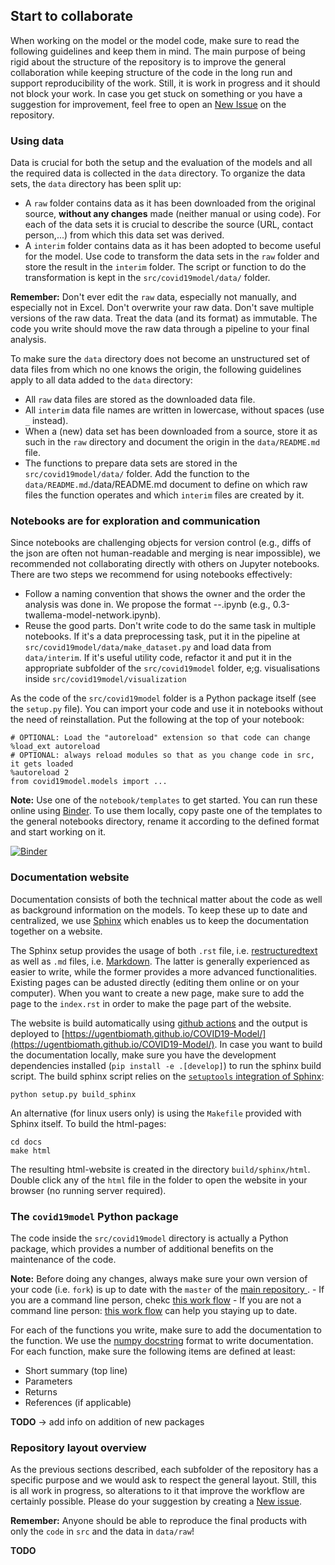## Start to collaborate

When working on the model or the model code, make sure to read the following guidelines and keep them in mind. The main purpose of being rigid about the structure of the repository is to improve the general collaboration while keeping structure of the code in the long run and support reproducibility of the work. Still, it is work in progress and it should not block your work. In case you get stuck on something or you have a suggestion for improvement, feel free to open an [New Issue](https://github.com/UGentBiomath/COVID19-Model/issues/new) on the repository.

### Using data

Data is crucial for both the setup and the evaluation of the models and all the required data is collected in the `data` directory. To organize the data sets, the `data` directory has been split up:

- A `raw` folder contains data as it has been downloaded from the original source, __without any changes__ made (neither manual or using code). For each of the data sets it is crucial to describe the source (URL, contact person,...) from which this data set was derived.
- A `interim` folder contains data as it has been adopted to become useful for the model. Use code to transform the data sets in the `raw` folder and store the result in the `interim` folder. The script or function to do the transformation is kept in the `src/covid19model/data/` folder.

__Remember:__ Don't ever edit the `raw` data, especially not manually, and especially not in Excel. Don't overwrite your raw data. Don't save multiple versions of the raw data. Treat the data (and its format) as immutable. The code you write should move the raw data through a pipeline to your final analysis.

To make sure the `data` directory does not become an unstructured set of data files from which no one knows the origin, the following guidelines apply to all data added to the `data` directory:

- All `raw` data files are stored as the downloaded data file.
- All `interim` data file names are written in lowercase, without spaces (use `_` instead).
- When a (new) data set has been downloaded from a source, store it as such in the `raw` directory and document the origin in the `data/README.md` file.
- The functions to prepare data sets are stored in the `src/covid19model/data/` folder. Add the function to the `data/README.md`./data/README.md document to define on which raw files the function operates and which `interim` files are created by it.

### Notebooks are for exploration and communication

Since notebooks are challenging objects for version control (e.g., diffs of the json are often not human-readable and merging is near impossible), we recommended not collaborating directly with others on Jupyter notebooks. There are two steps we recommend for using notebooks effectively:

- Follow a naming convention that shows the owner and the order the analysis was done in. We propose the format <step>-<ghuser>-<description>.ipynb (e.g., 0.3-twallema-model-network.ipynb).
- Reuse the good parts. Don't write code to do the same task in multiple notebooks. If it's a data preprocessing task, put it in the pipeline at `src/covid19model/data/make_dataset.py` and load data from `data/interim`. If it's useful utility code, refactor it and put it in the appropriate subfolder of the `src/covid19model` folder, e;g. visualisations inside `src/covid19model/visualization`

As the code of the `src/covid19model` folder is a Python package itself (see the `setup.py` file). You can import your code and use it in notebooks without the need of reinstallation. Put the following at the top of your notebook:

```
# OPTIONAL: Load the "autoreload" extension so that code can change
%load_ext autoreload
# OPTIONAL: always reload modules so that as you change code in src, it gets loaded
%autoreload 2
from covid19model.models import ...
```

__Note:__ Use one of the `notebook/templates` to get started. You can run these online using [Binder](https://mybinder.org/v2/gh/UGentBiomath/COVID19-Model/master?filepath=notebook/templates). To use them locally, copy paste one of the templates to the general notebooks directory, rename it according to the defined format and start working on it.

[![Binder](https://mybinder.org/badge_logo.svg)](https://mybinder.org/v2/gh/UGentBiomath/COVID19-Model/master)

### Documentation website

Documentation consists of both the technical matter about the code as well as background information on the models. To keep these up to date and centralized, we use [Sphinx](https://www.sphinx-doc.org/en/master/) which enables us to keep the documentation together on a website.

The Sphinx setup provides the usage of both `.rst` file, i.e. [restructuredtext](https://docutils.sourceforge.io/docs/ref/rst/restructuredtext.html) as well as `.md` files, i.e. [Markdown](https://www.markdownguide.org/basic-syntax/). The latter is generally experienced as easier to write, while the former provides a more advanced functionalities. Existing pages can be adusted directly (editing them online or on your computer). When you want to create a new page, make sure to add the page to the `index.rst` in order to make the page part of the website.

The website is build automatically using [github actions](https://github.com/UGentBiomath/COVID19-Model/blob/master/.github/workflows/deploy.yml#L22-L24) and the output is deployed to [https://ugentbiomath.github.io/COVID19-Model/](https://ugentbiomath.github.io/COVID19-Model/). In case you want to build the documentation locally, make sure you have the development dependencies installed (`pip install -e .[develop]`) to run the sphinx build script. The build sphinx script relies on the [`setuptools` integration of Sphinx](https://www.sphinx-doc.org/en/master/usage/advanced/setuptools.html#setuptools-integration):

```
python setup.py build_sphinx
```

An alternative (for linux users only) is using the `Makefile` provided with Sphinx itself. To build the html-pages:

```
cd docs
make html
```

The resulting html-website is created in the directory `build/sphinx/html`. Double click any of the `html` file in the folder to open the website in your browser (no running server required).

### The `covid19model` Python package

The code inside the `src/covid19model` directory is actually a Python package, which provides a number of additional benefits on the maintenance of the code.

__Note:__ Before doing any changes, always make sure your own version of your code (i.e. `fork`) is up to date with the `master` of the [main repository ](https://github.com/UGentBiomath/COVID19-Model).
     - If you are a command line person, chekc [this work flow](https://gist.github.com/CristinaSolana/1885435)
     - If you are not a command line person: [this work flow](https://www.sitepoint.com/quick-tip-sync-your-fork-with-the-original-without-the-cli/) can help you staying up to date.

For each of the functions you write, make sure to add the documentation to the function. We use the [numpy docstring](https://numpydoc.readthedocs.io/en/latest/format.html) format to write documentation. For each function, make sure the following items are defined at least:

- Short summary (top line)
- Parameters
- Returns
- References (if applicable)

__TODO__ -> add info on addition of new packages

### Repository layout overview

As the previous sections described, each subfolder of the repository has a specific purpose and we would ask to respect the general layout. Still, this is all work in progress, so alterations to it that improve the workflow are certainly possible. Please do your suggestion by creating a [New issue](https://github.com/UGentBiomath/COVID19-Model/issues/new/choose).

__Remember:__ Anyone should be able to reproduce the final products with only the `code` in `src` and the data in `data/raw`!

__TODO__